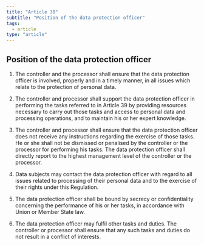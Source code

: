 ```yaml
---
title: "Article 38"
subtitle: "Position of the data protection officer"
tags:
  - article
type: "article"
---
```

## Position of the data protection officer

1. The controller and the processor shall ensure that the data protection officer is involved, properly and in a timely manner, in all issues which relate to the protection of personal data.

2. The controller and processor shall support the data protection officer in performing the tasks referred to in Article 39 by providing resources necessary to carry out those tasks and access to personal data and processing operations, and to maintain his or her expert knowledge.

3. The controller and processor shall ensure that the data protection officer does not receive any instructions regarding the exercise of those tasks. He or she shall not be dismissed or penalised by the controller or the processor for performing his tasks. The data protection officer shall directly report to the highest management level of the controller or the processor.

4. Data subjects may contact the data protection officer with regard to all issues related to processing of their personal data and to the exercise of their rights under this Regulation.

5. The data protection officer shall be bound by secrecy or confidentiality concerning the performance of his or her tasks, in accordance with Union or Member State law.

6. The data protection officer may fulfil other tasks and duties. The controller or processor shall ensure that any such tasks and duties do not result in a conflict of interests.
